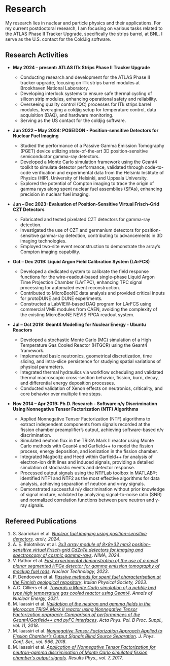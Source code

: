 # Research
My research lies in nuclear and particle physics and their applications. For my current postdoctoral research, I am focusing on various tasks related to the ATLAS Phase II Tracker Upgrade, specifically the strips barrel, at BNL. I serve as the U.S. contact for the ColdJig software.

## Research Activities

- **May 2024 – present: ATLAS ITk Strips Phase II Tracker Upgrade**  
  - Conducting research and development for the ATLAS Phase II tracker upgrade, focusing on ITk strips barrel modules at Brookhaven National Laboratory.  
  - Developing interlock systems to ensure safe thermal cycling of silicon strip modules, enhancing operational safety and reliability.  
  - Overseeing quality control (QC) processes for ITk strips barrel modules, leveraging a coldjig setup for temperature control, data acquisition (DAQ), and hardware monitoring.  
  - Serving as the US contact for the coldjig software.

- **Jun 2022 – May 2024: POSEIDON - Position-sensitive Detectors for Nuclear Fuel Imaging**  
  - Studied the performance of a Passive Gamma Emission Tomography (PGET) device utilizing state-of-the-art 3D position-sensitive semiconductor gamma-ray detectors.  
  - Developed a Monte Carlo simulation framework using the Geant4 toolkit to simulate detector performance, validated through code-to-code verification and experimental data from the Helsinki Institute of Physics (HIP), University of Helsinki, and Uppsala University.  
  - Explored the potential of Compton imaging to trace the origin of gamma rays along spent nuclear fuel assemblies (SFAs), enhancing precision in nuclear fuel imaging.

- **Jun – Dec 2023: Evaluation of Position-Sensitive Virtual Frisch-Grid CZT Detectors**  
  - Fabricated and tested pixelated CZT detectors for gamma-ray detection.  
  - Investigated the use of CZT and germanium detectors for position-sensitive gamma-ray detection, contributing to advancements in 3D imaging technologies.  
  - Employed two-site event reconstruction to demonstrate the array’s Compton imaging capability.

- **Oct – Dec 2019: Liquid Argon Field Calibration System (LArFCS)**  
  - Developed a dedicated system to calibrate the field response functions for the wire-readout-based single-phase Liquid Argon Time Projection Chamber (LArTPC), enhancing TPC signal processing for automated event reconstruction.  
  - Contributed to MicroBooNE data analysis and provided critical inputs for protoDUNE and DUNE experiments.  
  - Constructed a LabVIEW-based DAQ program for LArFCS using commercial VME modules from CAEN, avoiding the complexity of the existing MicroBooNE NEVIS FPGA readout system.

- **Jul – Oct 2019: Geant4 Modelling for Nuclear Energy - Ubuntu Reactors**  
  - Developed a stochastic Monte Carlo (MC) simulation of a High Temperature Gas Cooled Reactor (HTGCR) using the Geant4 framework.  
  - Implemented basic neutronics, geometrical discretization, time slicing, and intra-slice persistence for studying spatial variations of physical parameters.  
  - Integrated thermal hydraulics via workflow scheduling and validated thermal macroscopic cross-section behavior, fission, burn, decay, and differential energy deposition processes.  
  - Conducted validation of Xenon effects on neutronics, criticality, and core behavior over multiple time steps.

- **Nov 2014 – Apr 2019: Ph.D. Research - Software n/γ Discrimination Using Nonnegative Tensor Factorization (NTF) Algorithms**  
  - Applied Nonnegative Tensor Factorization (NTF) algorithms to extract independent components from signals recorded at the fission chamber preamplifier’s output, achieving software-based n/γ discrimination.  
  - Simulated neutron flux in the TRIGA Mark II reactor using Monte Carlo methods with Geant4 and Garfield++ to model the fission process, energy deposition, and ionization in the fission chamber.  
  - Integrated Magboltz and Heed within Garfield++ for analysis of electron-ion drift lines and induced signals, providing a detailed simulation of stochastic events and detector response.  
  - Processed output signals using the NTFLab toolbox in MATLAB®; identified NTF1 and NTF2 as the most effective algorithms for data analysis, achieving separation of neutron and γ-ray signals.  
  - Demonstrated successful n/γ discrimination without prior knowledge of signal mixture, validated by analyzing signal-to-noise ratio (SNR) and normalized correlation functions between pure neutron and γ-ray signals.

## Refereed Publications
1. S. Saariokari et al. [*Nuclear fuel imaging using position-sensitive detectors*](https://doi.org/10.1093/mnras/stac1234](https://arxiv.org/abs/2409.20214)). *arxiv, 2024*.
2. A. E. Bolotnikov et al. [*3x3 array module of 8×8×32 mm3 position-sensitive virtual Frisch-grid CdZnTe detectors for imaging and spectroscopy of cosmic gamma-rays*](https://www.sciencedirect.com/science/article/abs/pii/S0168900224002547). *NIMA, 2024*.
3. V. Rathor et al. [*First experimental demonstration of the use of a novel planar segmented HPGe detector for gamma emission tomography of mockup fuel rods*](https://www.tandfonline.com/doi/full/10.1080/00295450.2023.2236882). *Nuclear Technology, 2023*.
4. P. Dendooven et al. [*Passive methods for spent fuel characterisation at the Finnish geological repository*]([https://www.tandfonline.com/doi/full/10.1080/00295450.2023.2236882](https://www.sif.it/riviste/sif/ncc/econtents/2023/046/02/article/19)). *Italian Physical Society, 2023*.
5. A.C. Cilliers et al. [*Towards a Monte Carlo simulation of a pebble bed type high temperature gas cooled reactor using Geant4*](https://doi.org/10.1016/j.anucene.2021.108868). *Annals of Nuclear Energy, 2021*.
6. M. laassiri et al. [*Validation of the neutron and gamma fields in the Moroccan TRIGA Mark II reactor using Nonnegative Tensor Factorization approach: Comparison of performances of the Geant4/Garfield++ and pyFC interfaces*](https://www.actaphys.uj.edu.pl/index_n.php?I=S&V=11&N=1#73). *Acta Phys. Pol. B Proc. Suppl., vol. 11, 2018*.
7. M. laassiri et al. [*Nonnegative Tensor Factorization Approach Applied to Fission Chamber’s Output Signals Blind Source Separation*](https://doi.org/10.1088/1742-6596/966/1/012063). *J. Phys. Conf. Ser., vol. 966, 2018*.
8. M. laassiri et al. [*Application of Nonnegative Tensor Factorization for neutron-gamma discrimination of Monte Carlo simulated fission chamber’s output signals*](https://doi.org/10.1016/j.rinp.2017.04.009). *Results Phys., vol. 7, 2017*.


    



